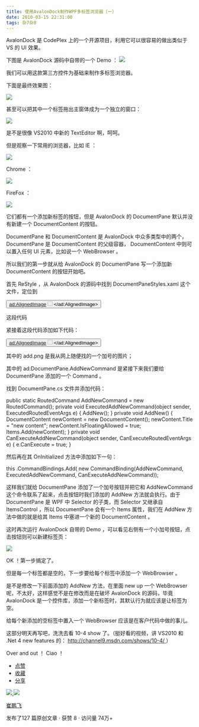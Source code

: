 ```yaml
---
title: 使用AvalonDock制作WPF多标签浏览器（一）
date: 2010-03-15 22:31:00
tags: 杂7杂8
---
```

AvalonDock  是  CodePlex  上的一个开源项目，利用它可以很容易的做出类似于  VS  的  UI  效果。

下图是  AvalonDock  源码中自带的一个  Demo  ：
![](http://images.cnblogs.com/cnblogs_com/cuipengfei/2010-03-15_21-01-24.jpg)

我们可以用这款第三方控件为基础来制作多标签浏览器。

下面是最终效果图：

![](http://images.cnblogs.com/cnblogs_com/cuipengfei/2010-03-15_21-46-42.jpg)

甚至可以把其中一个标签拖出主窗体成为一个独立的窗口：

![](http://images.cnblogs.com/cnblogs_com/cuipengfei/2010-03-15_21-49-41.jpg)

是不是很像  VS2010  中新的  TextEditor  啊，呵呵。

但是观察一下常用的浏览器，比如  IE  ：

![](http://images.cnblogs.com/cnblogs_com/cuipengfei/2010-03-15_21-08-15.jpg)

Chrome  ：

![](http://images.cnblogs.com/cnblogs_com/cuipengfei/2010-03-15_21-06-04.jpg)

FireFox  ：

![](http://images.cnblogs.com/cnblogs_com/cuipengfei/2010-03-15_21-06-25.jpg)

它们都有一个添加新标签的按钮，但是  AvalonDock  的  DocumentPane  默认并没有新建一个  DocumentContent
的按钮。

DocumentPane  和  DocumentContent  是  AvalonDock  中众多类型中的两个，  DocumentPane  是
DocumentContent  的父级容器，  DocumentContent  中则可以置入任何  UI  元素，比如说一个  WebBrowser
。

所以我们的第一步就从给  AvalonDock  的  DocumentPane  写一个添加新  DocumentContent  的按钮开始吧。

首先  ReStyle  ，从  AvalonDock  的源码中找到  DocumentPaneStyles.xaml  这个文件，定位到

<Button x:Name="PART_ShowContextMenuButton" DockPanel.Dock="Right" Width="18"
Height="18" Style="{StaticResource PaneHeaderCommandStyle}"
mce_Style="{StaticResource PaneHeaderCommandStyle}"
Command="ad:DocumentPane.ShowDocumentsListMenuCommand"> <ad:AlignedImage>
<Image x:Name="ShowContextMenuIcon" Source="Images/PinMenu.png" Width="13"
Height="13" Stretch="Uniform"/> </ad:AlignedImage> </Button>

这段代码

紧接着这段代码添加如下代码：

<Button DockPanel.Dock="Right" Width="18" Height="18" Style="{StaticResource
PaneHeaderCommandStyle}" mce_Style="{StaticResource PaneHeaderCommandStyle}"
Command="ad:DocumentPane.AddNewCommand"> <ad:AlignedImage> <Image
Source="Images/add.png" Width="13" Height="13" Stretch="Uniform"/>
</ad:AlignedImage> </Button>

其中的  add.png  是我从网上随便找的一个加号的图片；

其中的  ad:DocumentPane.AddNewCommand  是紧接下来我们要给  DocumentPane  添加的一个  Command  。

找到  DocumentPane.cs  文件并添加代码：

public static RoutedCommand AddNewCommand = new RoutedCommand(); private void
ExecutedAddNewCommand(object sender, ExecutedRoutedEventArgs e) { AddNew(); }
private void AddNew() { DocumentContent newContent = new DocumentContent();
newContent.Title = "new content"; newContent.IsFloatingAllowed = true;
Items.Add(newContent); } private void CanExecuteAddNewCommand(object sender,
CanExecuteRoutedEventArgs e) { e.CanExecute = true; }

然后再在其  OnInitialized  方法中添加如下一句：

this  .CommandBindings.Add(  new  CommandBinding(AddNewCommand,
ExecutedAddNewCommand, CanExecuteAddNewCommand));

这样我们就给  DocumentPane  添加了一个加号按钮并把它和  AddNewCommand  这个命令联系了起来，点击按钮时我们添加的
AddNew  方法就会执行。由于  DocumentPane  是  WPF  中  Selector  的子类，而  Selector  又继承自
ItemsControl  ，所以  DocumentPane  会有一个  Items  属性，我们在  AddNew  方法中做的就是给其  Items
中塞进一个新的  DocumentContent  。

这时再次运行  AvalonDock  自带的  Demo  ，可以看见右侧有一个小加号按钮，点击按钮则可以新建标签页：

![](http://images.cnblogs.com/cnblogs_com/cuipengfei/2010-03-15_21-34-27.jpg)

OK  ！第一步搞定了。

但是每一个标签都是空的，下一步要给每个标签中添加一个  WebBrowser  。

是不是修改一下前面添加的  AddNew  方法，在里面  new up  一个  WebBrowser  呢，不太好，这样感觉不是在修改而是在破坏
AvalonDock  的源码，毕竟  AvalonDock  是一个控件库，添加一个新标签时，其默认行为就应该是让标签为空。

给每个新添加的空标签中置入一个  WebBrowser  应该是在客户代码中做的事儿。

这部分明天再写吧，洗洗去看  10-4 show  了。（挺好看的视频，讲  VS2010  和  .Net 4 new features  的：  [
http://channel9.msdn.com/shows/10-4/  ](http://channel9.msdn.com/shows/10-4/)
）

Over and out  ！  Ciao  ！

  * [ 点赞  ](javascript:;)
  * [ 收藏  ](javascript:;)
  * [ 分享 ](javascript:;)

[ ![](https://profile.csdnimg.cn/5/2/5/3_cuipengfei1)
![](https://g.csdnimg.cn/static/user-reg-year/1x/11.png)
](https://blog.csdn.net/cuipengfei1)

[ 崔鹏飞 ](https://blog.csdn.net/cuipengfei1)

发布了127 篇原创文章  ·  获赞 8  ·  访问量 74万+

